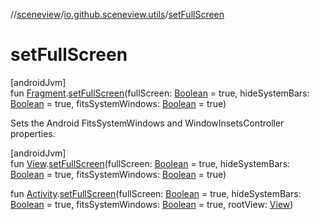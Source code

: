 //[sceneview](../../index.md)/[io.github.sceneview.utils](index.md)/[setFullScreen](set-full-screen.md)

# setFullScreen

[androidJvm]\
fun [Fragment](https://developer.android.com/reference/kotlin/androidx/fragment/app/Fragment.html).[setFullScreen](set-full-screen.md)(fullScreen: [Boolean](https://kotlinlang.org/api/latest/jvm/stdlib/kotlin/-boolean/index.html) = true, hideSystemBars: [Boolean](https://kotlinlang.org/api/latest/jvm/stdlib/kotlin/-boolean/index.html) = true, fitsSystemWindows: [Boolean](https://kotlinlang.org/api/latest/jvm/stdlib/kotlin/-boolean/index.html) = true)

Sets the Android FitsSystemWindows and WindowInsetsController properties.

[androidJvm]\
fun [View](https://developer.android.com/reference/kotlin/android/view/View.html).[setFullScreen](set-full-screen.md)(fullScreen: [Boolean](https://kotlinlang.org/api/latest/jvm/stdlib/kotlin/-boolean/index.html) = true, hideSystemBars: [Boolean](https://kotlinlang.org/api/latest/jvm/stdlib/kotlin/-boolean/index.html) = true, fitsSystemWindows: [Boolean](https://kotlinlang.org/api/latest/jvm/stdlib/kotlin/-boolean/index.html) = true)

fun [Activity](https://developer.android.com/reference/kotlin/android/app/Activity.html).[setFullScreen](set-full-screen.md)(fullScreen: [Boolean](https://kotlinlang.org/api/latest/jvm/stdlib/kotlin/-boolean/index.html) = true, hideSystemBars: [Boolean](https://kotlinlang.org/api/latest/jvm/stdlib/kotlin/-boolean/index.html) = true, fitsSystemWindows: [Boolean](https://kotlinlang.org/api/latest/jvm/stdlib/kotlin/-boolean/index.html) = true, rootView: [View](https://developer.android.com/reference/kotlin/android/view/View.html))
